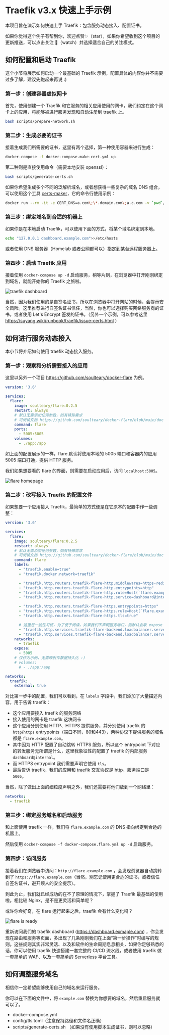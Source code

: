 # Traefik v3.x 快速上手示例

本项目旨在演示如何快速上手 Traefik：包含服务动态接入、配置证书。

如果你觉得这个例子有帮到你，欢迎点赞✨（star），如果你希望收到这个项目的更新推送，可以点击关注 👀（watch）并选择适合自己的关注模式。

## 如何配置和启动 Traefik

这个小节将展示如何启动一个最基础的 Traefik 示例，配置具体的内容你并不需要过多了解，建议先跑起来再说 :)

### 第一步：创建容器虚拟网卡

首先，使用创建一个 Traefik 和它服务的相关应用使用的网卡，我们约定在这个网卡上的应用，将能够被进行服务发现和自动注册到 traefik 上。

```bash
bash scripts/prepare-network.sh
```

### 第二步：生成必要的证书

接着生成我们所需要的证书，这里有两个选择，第一种使用容器来进行生成：

```bash
docker-compose -f docker-compose.make-cert.yml up
```

第二种则是直接使用命令（需要本地安装 openssl）：

```bash
bash scripts/generate-certs.sh
```

如果你希望生成多个不同的泛解析域名，或者想获得一些复杂的域名 DNS 组合，可以使用这个工具 [certs-maker](https://github.com/soulteary/certs-maker)，它的命令行使用示例：

```bash
docker run --rm -it -e CERT_DNS=a.com\;\*.domain.com\;a.c.com -v `pwd`/certs:/ssl soulteary/certs-maker
```

### 第三步：绑定域名到合适的机器上

如果你是在本地启动 Traefik，可以使用下面的方式，将某个域名绑定到本地。

```bash
echo "127.0.0.1 dashboard.example.com">>/etc/hosts
```

或者使用 DNS 服务器（Homelab 或者公网都可以）指定到某台远程服务器上。

### 第四步：启动 Traefik 应用

接着使用 `docker-compose up -d` 启动服务，稍等片刻，在浏览器中打开刚刚绑定到域名，就能开始你的 Traefik 之旅啦。

![traefik dashboard](./screenshots/traefik.png)

当然，因为我们使用的是自签名证书，所以在浏览器中打开网站的时候，会提示安全风险。这里推荐进行自签名证书信任，当然，你也可以选择购买网络服务商的证书，或者使用 Let's Encrypt 签发的证书。（另外一个示例，可以参考这里  https://suyang.wiki/runbook/traefik/issue-certs.html ）

## 如何进行服务动态接入

本小节将介绍如何使用 traefik 动态接入服务。

### 第一步：观察和分析需要接入的应用

这里以另外一个项目 https://github.com/soulteary/docker-flare 为例。

```yml
version: '3.6'

services:
  flare:
    image: soulteary/flare:0.2.5
    restart: always
    # 默认无需添加任何参数，如有特殊需求
    # 可阅读文档 https://github.com/soulteary/docker-flare/blob/main/docs/advanced-startup.md
    command: flare
    ports:
      - 5005:5005
    volumes:
      - ./app:/app
```
如上面的配置展示的一样，flare 默认将使用本地的 5005 端口和容器内的应用 5005 端口打通，提供 HTTP 服务。

我们如果想要看的 flare 的界面，则需要在启动应用后，访问 `localhost:5005`。

![flare homepage](./screenshots/traefik.png)

### 第二步：改写接入 Traefik 的配置文件

如果想要一个应用接入 Traefik，最简单的方式便是在它原本的配置中作一些调整：

```yml
version: '3.6'

services:
  flare:
    image: soulteary/flare:0.2.5
    restart: always
    # 默认无需添加任何参数，如有特殊需求
    # 可阅读文档 https://github.com/soulteary/docker-flare/blob/main/docs/advanced-startup.md
    command: flare
    labels:
      - "traefik.enable=true"
      - "traefik.docker.network=traefik"

      - "traefik.http.routers.traefik-flare-http.middlewares=https-redirect@file"
      - "traefik.http.routers.traefik-flare-http.entrypoints=http"
      - "traefik.http.routers.traefik-flare-http.rule=Host(`flare.example.com`)"
      - "traefik.http.routers.traefik-flare-http.service=dashboard@internal"

      - "traefik.http.routers.traefik-flare-https.entrypoints=https"
      - "traefik.http.routers.traefik-flare-https.rule=Host(`flare.example.com`) && PathPrefix(`/`)"
      - "traefik.http.routers.traefik-flare-https.tls=true"

      # 这里是一般性习惯，为了便于阅读，如果我们不声明服务端口，则默认会取 expose 的第一个端口，以及使用第一张网卡
      - "traefik.http.services.traefik-flare-backend.loadbalancer.server.scheme=http"
      - "traefik.http.services.traefik-flare-backend.loadbalancer.server.port=5005"
    networks:
      - traefik
    expose:
      - 5005
    # 仅作为示例，无需映射作数据持久化 :) 
    # volumes:
      # - ./app:/app

networks:
  traefik:
    external: true
```

对比第一步中的配置，我们可以看到，在 `labels` 字段中，我们添加了大量描述内容，用于告诉 traefik：

- 这个应用要接入 traefik 的服务网络
- 接入使用的网卡是 traefik 这块网卡
- 这个应用分别使用 HTTP、HTTPS 提供服务，并分别使用 traefik 的 `http`/`https` entrypoints（端口不同，80和443），两种协议下提供服务的域名都是 `flare.example.com`。
- 其中因为 HTTP 配置了自动跳转 HTTPS 服务，所以这个 entrypoint 下对应的转发服务无所谓是什么，这里我象征性的配置了 traefik 的内部服务 `dashboard@internal`。
- 而 HTTPS entrypoint 我们需要声明它使用 `tls`。
- 最后告诉 traefik，我们的应用和 traefik 交互协议是 http，服务端口是 `5005`。

当然，除了做出上面的细粒度声明之外，我们还需要将他们放到一个网络里：

```yaml
networks:
  - traefik
```
### 第三步：绑定服务域名和启动服务

和上面使用 traefik 一样，我们将 `flare.example.com` 的 DNS 指向绑定到合适的机器上。

然后使用 `docker-compose -f docker-compose.flare.yml up -d` 启动服务。

### 第四步：访问服务

接着我们在浏览器中访问：`http://flare.example.com` ，会发现浏览器自动跳转到了 `https://flare.example.com`（当然，别忘记使用更合适的证书，或者信任自签名证书，避开烦人的安全提示）。

到此为止，我们就已经成功的在不了原理的情况下，掌握了 Traefik 最基础的使用啦。相比较 Nginx，是不是更灵活和简单呢？

或许你会好奇，在 flare 运行起来之后，traefik 会有什么变化吗？

![flare is ready](./screenshots/flare-ready.png)

重新访问我们的 traefik dashboard (https://dashboard.exmaple.com) ，你会发现在路由和服务等页面，多出现了几条刚刚我们在上面“第一步操作”时编写的规则。这些规则其实非常灵活、以及和软件的生命周期息息相关，如果你足够熟悉的话，你可以使用 traefik 快速搭建一套完整的 CI/CD 流水线，或者使用 traefik 做一套简单的 WAF、以及一套简单的 Serverless 平台工具。

## 如何调整服务域名

相信你一定希望能够使用自己的域名来运行服务。

你可以在下面的文件中，将 `example.com` 替换为你想要的域名，然后重启服务就可以了。

- docker-compose.yml
- config/tls.toml（注意保持路径和文件名正确）
- scripts/generate-certs.sh （如果没有使用脚本生成证书，则可以忽略）